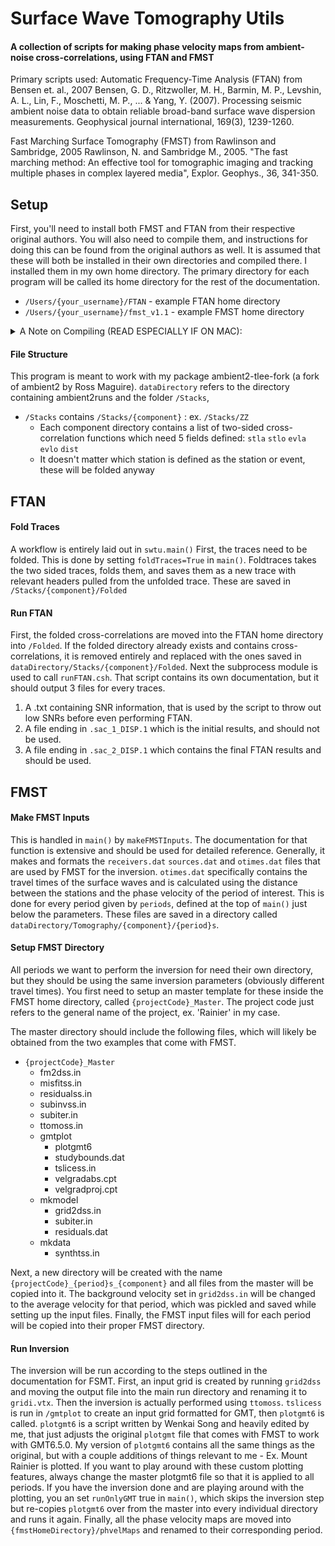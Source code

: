 # Surface Wave Tomography Utils
#### A collection of scripts for making phase velocity maps from ambient-noise cross-correlations, using FTAN and FMST

Primary scripts used:
Automatic Frequency-Time Analysis (FTAN) from Bensen et. al., 2007
Bensen, G. D., Ritzwoller, M. H., Barmin, M. P., Levshin, A. L., Lin, F., Moschetti, M. P., ... & Yang, Y. (2007). Processing seismic ambient noise data to obtain reliable broad-band surface wave dispersion measurements. Geophysical journal international, 169(3), 1239-1260.

Fast Marching Surface Tomography (FMST) from Rawlinson and Sambridge, 2005
Rawlinson, N. and Sambridge M., 2005. "The fast marching method: An effective tool for tomographic imaging and tracking multiple phases in complex layered media", Explor. Geophys., 36, 341-350.

## Setup
First, you'll need to install both FMST and FTAN from their respective original authors. You will also need to compile them, and instructions for doing this can be found from the original authors as well.
It is assumed that these will both be installed in their own directories and compiled there. I installed them in my own home directory. The primary directory for each program will be called its home directory for the rest of the documentation.
- `/Users/{your_username}/FTAN` - example FTAN home directory
- `/Users/{your_username}/fmst_v1.1` - example FMST home directory

<details>
<summary>A Note on Compiling (READ ESPECIALLY IF ON MAC): </summary>
- FMST is done entirely with fortran, and the compileall script it comes with defaults to the ifort compiler which works fine if you have it, but I would assume in this day and age most of us already have and use gfortran.
- The makefile in FTAN/bin defaults to using gfortran for its compiler so that likely does not need to be changed
- FTAN has some of its scripts done in C, and therefore a C compiler is needed, which defaults to gcc, which you should have if you have gfortran already
- A NOTE FOR MAC USERS:
  - MACs ship with the Clang compiler for C, and it force aliases the phrase "gcc" to call Clang.
  - Clang cannot interpret most of the flags for gcc that FTAN's makefile wants
  - If you change the compiler to gcc, that alias will force it to call Clang
    - As far as I know, this cannot be overwritten
  - To get around this, you have to set the compiler to the specific gcc version you have. For me, that is gcc-13.
  - MACs also do not have /usr/local/lib on the Path, and therefore the -l flag for loading libraries won't be able to find fftw3, a required input library
    - You can either add it to the path via ~/.bash_profile OR you can use the -L flag in the makefile in FTAN/bin to tell it to load libraries from that directory
</details>

#### File Structure
This program is meant to work with my package ambient2-tlee-fork (a fork of ambient2 by Ross Maguire).
`dataDirectory` refers to the directory containing ambient2runs and the folder `/Stacks`, 
- `/Stacks` contains `/Stacks/{component}` : ex. `/Stacks/ZZ`
  - Each component directory contains a list of two-sided cross-correlation functions which need 5 fields defined: `stla` `stlo` `evla` `evlo` `dist`
  - It doesn't matter which station is defined as the station or event, these will be folded anyway

## FTAN
#### Fold Traces
A workflow is entirely laid out in `swtu.main()`
First, the traces need to be folded. This is done by setting `foldTraces=True` in `main()`.
Foldtraces takes the two sided traces, folds them, and saves them as a new trace with relevant headers pulled from the unfolded trace. These are saved in `/Stacks/{component}/Folded`

#### Run FTAN
First, the folded cross-correlations are moved into the FTAN home directory into `/Folded`. If the folded directory already exists and contains cross-correlations, it is removed entirely and replaced with the ones saved in `dataDirectory/Stacks/{component}/Folded`. Next the subprocess module is used to call `runFTAN.csh`. That script contains its own documentation, but it should output 3 files for every traces.
1. A .txt containing SNR information, that is used by the script to throw out low SNRs before even performing FTAN.
2. A file ending in `.sac_1_DISP.1` which is the initial results, and should not be used.
3. A file ending in `.sac_2_DISP.1` which contains the final FTAN results and should be used.

## FMST
#### Make FMST Inputs
This is handled in `main()` by `makeFMSTInputs`. The documentation for that function is extensive and should be used for detailed reference. Generally, it makes and formats the `receivers.dat` `sources.dat` and `otimes.dat` files that are used by FMST for the inversion. `otimes.dat` specifically contains the travel times of the surface waves and is calculated using the distance between the stations and the phase velocity of the period of interest. 
This is done for every period given by `periods`, defined at the top of `main()` just below the parameters. These files are saved in a directory called `dataDirectory/Tomography/{component}/{period}s`.

#### Setup FMST Directory 
All periods we want to perform the inversion for need their own directory, but they should be using the same inversion parameters (obviously different travel times). You first need to setup an master template for these inside the FMST home directory, called `{projectCode}_Master`. The project code just refers to the general name of the project, ex. 'Rainier' in my case.

The master directory should include the following files, which will likely be obtained from the two examples that come with FMST.
- `{projectCode}_Master`
  - fm2dss.in
  - misfitss.in
  - residualss.in
  - subinvss.in
  - subiter.in
  - ttomoss.in
  - gmtplot
    - plotgmt6
    - studybounds.dat
    - tslicess.in
    - velgradabs.cpt
    - velgradproj.cpt
  - mkmodel
    - grid2dss.in
    - subiter.in
    - residuals.dat
  - mkdata
    - synthtss.in
   
Next, a new directory will be created with the name `{projectCode}_{period}s_{component}` and all files from the master will be copied into it. The background velocity set in `grid2dss.in` will be changed to the average velocity for that period, which was pickled and saved while setting up the input files. Finally, the FMST input files will for each period will be copied into their proper FMST directory.

#### Run Inversion
The inversion will be run according to the steps outlined in the documentation for FSMT. First, an input grid is created by running `grid2dss` and moving the output file into the main run directory and renaming it to `gridi.vtx`. Then the inversion is actually performed using `ttomoss`. `tslicess` is run in `/gmtplot` to create an input grid formatted for GMT, then `plotgmt6` is called. `plotgmt6` is a script written by Wenkai Song and heavily edited by me, that just adjusts the original `plotgmt` file that comes with FMST to work with GMT6.5.0. My version of `plotgmt6` contains all the same things as the original, but with a couple additions of things relevant to me - Ex. Mount Rainier is plotted. If you want to play around with these custom plotting features, always change the master plotgmt6 file so that it is applied to all periods.
If you have the inversion done and are playing around with the plotting, you an set `runOnlyGMT` true in `main()`, which skips the inversion step but re-copies `plotgmt6` over from the master into every individual directory and runs it again.
Finally, all the phase velocity maps are moved into `{fmstHomeDirectory}/phvelMaps` and renamed to their corresponding period.
